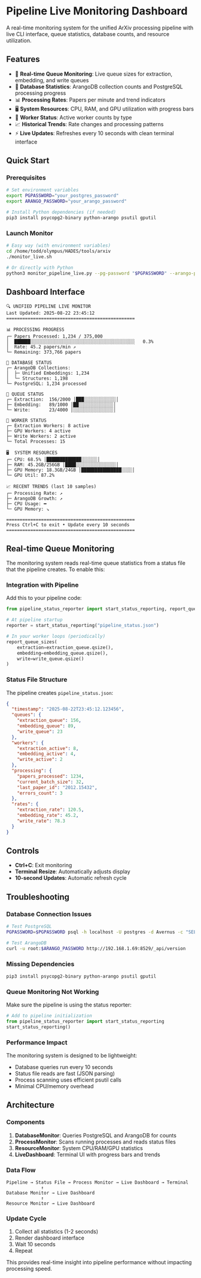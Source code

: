 # Pipeline Live Monitoring Dashboard

A real-time monitoring system for the unified ArXiv processing pipeline with live CLI interface, queue statistics, database counts, and resource utilization.

## Features

- 🔄 **Real-time Queue Monitoring**: Live queue sizes for extraction, embedding, and write queues
- 💾 **Database Statistics**: ArangoDB collection counts and PostgreSQL processing progress  
- 📊 **Processing Rates**: Papers per minute and trend indicators
- 🖥️ **System Resources**: CPU, RAM, and GPU utilization with progress bars
- 👥 **Worker Status**: Active worker counts by type
- 📈 **Historical Trends**: Rate changes and processing patterns
- ⚡ **Live Updates**: Refreshes every 10 seconds with clean terminal interface

## Quick Start

### Prerequisites

```bash
# Set environment variables
export PGPASSWORD="your_postgres_password"
export ARANGO_PASSWORD="your_arango_password"

# Install Python dependencies (if needed)
pip3 install psycopg2-binary python-arango psutil gputil
```

### Launch Monitor

```bash
# Easy way (with environment variables)
cd /home/todd/olympus/HADES/tools/arxiv
./monitor_live.sh

# Or directly with Python
python3 monitor_pipeline_live.py --pg-password "$PGPASSWORD" --arango-password "$ARANGO_PASSWORD"
```

## Dashboard Interface

```
🔍 UNIFIED PIPELINE LIVE MONITOR
Last Updated: 2025-08-22 23:45:12
================================================

📊 PROCESSING PROGRESS
┌─ Papers Processed: 1,234 / 375,000
│  ██████░░░░░░░░░░░░░░░░░░░░░░░░░░░░░░░░░░░░░░░   0.3%
│  Rate: 45.2 papers/min ↗
└─ Remaining: 373,766 papers

💾 DATABASE STATUS
┌─ ArangoDB Collections:
│  ├─ Unified Embeddings: 1,234
│  └─ Structures: 1,198
└─ PostgreSQL: 1,234 processed

🔄 QUEUE STATUS
┌─ Extraction:  156/2000 │███░░░░░░░░░░░░│
├─ Embedding:   89/1000 │██░░░░░░░░░░░░░│
└─ Write:       23/4000 │░░░░░░░░░░░░░░░│

👥 WORKER STATUS
┌─ Extraction Workers: 8 active
├─ GPU Workers: 4 active
├─ Write Workers: 2 active
└─ Total Processes: 15

🖥️  SYSTEM RESOURCES
┌─ CPU: 68.5% │█████████████░░░░░░│
├─ RAM: 45.2GB/256GB │████░░░░░░░░░░░░░░░│
├─ GPU Memory: 18.3GB/24GB │███████████████░░░░│
└─ GPU Util: 87.2%

📈 RECENT TRENDS (last 10 samples)
┌─ Processing Rate: ↗
├─ ArangoDB Growth: ↗
├─ CPU Usage: ━
└─ GPU Memory: ↘

================================================
Press Ctrl+C to exit • Update every 10 seconds
================================================
```

## Real-time Queue Monitoring

The monitoring system reads real-time queue statistics from a status file that the pipeline creates. To enable this:

### Integration with Pipeline

Add this to your pipeline code:

```python
from pipeline_status_reporter import start_status_reporting, report_queue_sizes

# At pipeline startup
reporter = start_status_reporting("pipeline_status.json")

# In your worker loops (periodically)
report_queue_sizes(
    extraction=extraction_queue.qsize(),
    embedding=embedding_queue.qsize(), 
    write=write_queue.qsize()
)
```

### Status File Structure

The pipeline creates `pipeline_status.json`:

```json
{
  "timestamp": "2025-08-22T23:45:12.123456",
  "queues": {
    "extraction_queue": 156,
    "embedding_queue": 89,
    "write_queue": 23
  },
  "workers": {
    "extraction_active": 8,
    "embedding_active": 4,
    "write_active": 2
  },
  "processing": {
    "papers_processed": 1234,
    "current_batch_size": 32,
    "last_paper_id": "2012.15432",
    "errors_count": 3
  },
  "rates": {
    "extraction_rate": 120.5,
    "embedding_rate": 45.2,
    "write_rate": 78.3
  }
}
```

## Controls

- **Ctrl+C**: Exit monitoring
- **Terminal Resize**: Automatically adjusts display
- **10-second Updates**: Automatic refresh cycle

## Troubleshooting

### Database Connection Issues

```bash
# Test PostgreSQL
PGPASSWORD=$PGPASSWORD psql -h localhost -U postgres -d Avernus -c "SELECT 1;"

# Test ArangoDB  
curl -u root:$ARANGO_PASSWORD http://192.168.1.69:8529/_api/version
```

### Missing Dependencies

```bash
pip3 install psycopg2-binary python-arango psutil gputil
```

### Queue Monitoring Not Working

Make sure the pipeline is using the status reporter:

```python
# Add to pipeline initialization
from pipeline_status_reporter import start_status_reporting
start_status_reporting()
```

### Performance Impact

The monitoring system is designed to be lightweight:
- Database queries run every 10 seconds
- Status file reads are fast (JSON parsing)
- Process scanning uses efficient psutil calls
- Minimal CPU/memory overhead

## Architecture

### Components

1. **DatabaseMonitor**: Queries PostgreSQL and ArangoDB for counts
2. **ProcessMonitor**: Scans running processes and reads status files
3. **ResourceMonitor**: System CPU/RAM/GPU statistics  
4. **LiveDashboard**: Terminal UI with progress bars and trends

### Data Flow

```
Pipeline → Status File → Process Monitor → Live Dashboard → Terminal
             ↑
Database Monitor → Live Dashboard
             ↑  
Resource Monitor → Live Dashboard
```

### Update Cycle

1. Collect all statistics (1-2 seconds)
2. Render dashboard interface
3. Wait 10 seconds
4. Repeat

This provides real-time insight into pipeline performance without impacting processing speed.